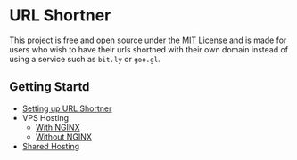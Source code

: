 # URL Shortner

This project is free and open source under the [MIT License](https://opensource.org/licenses/MIT) and is made for users who wish to have their urls shortned with their own domain instead of using a service such as `bit.ly` or `goo.gl`.

## Getting Startd

- [Setting up URL Shortner](https://github.com/tommyshelby9121/urlshortner/blob/master/docs/SETUP.md)
- VPS Hosting
    - [With NGINX](https://github.com/tommyshelby9121/urlshortner/blob/master/docs/hosting/vps/WITH_NGINX.md)
    - [Without NGINX](https://github.com/tommyshelby9121/urlshortner/blob/master/docs/hosting/vps/WITHOUT_NGINX.md)
- [Shared Hosting](https://github.com/tommyshelby9121/urlshortner/blob/master/docs/hosting/SHARED.md)